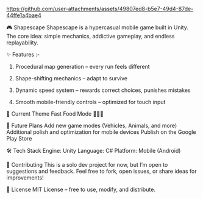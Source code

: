 https://github.com/user-attachments/assets/49807ed8-b5e7-49d4-87de-44ffe1a4bae4

🎮 Shapescape
Shapescape is a hypercasual mobile game built in Unity.
The core idea: simple mechanics, addictive gameplay, and endless replayability.

✨ Features :-
1) Procedural map generation – every run feels different

2) Shape-shifting mechanics – adapt to survive

3) Dynamic speed system – rewards correct choices, punishes mistakes

4) Smooth mobile-friendly controls – optimized for touch input

📌 Current Theme
Fast Food Mode 🍕🍩🍔

🚀 Future Plans
Add new game modes (Vehicles, Animals, and more)
Additional polish and optimization for mobile devices
Publish on the Google Play Store

🛠️ Tech Stack
Engine: Unity
Language: C#
Platform: Mobile (Android)

🤝 Contributing
This is a solo dev project for now, but I’m open to suggestions and feedback.
Feel free to fork, open issues, or share ideas for improvements!

📜 License
MIT License – free to use, modify, and distribute.  
